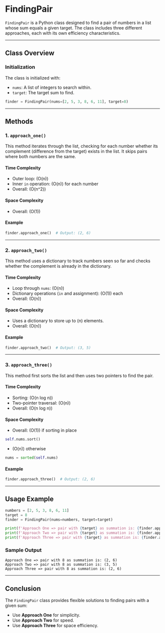 # FindingPair

`FindingPair` is a Python class designed to find a pair of numbers in a list whose sum equals a given target. The class includes three different approaches, each with its own efficiency characteristics.

---

## Class Overview

### Initialization
The class is initialized with:
- `nums`: A list of integers to search within.
- `target`: The target sum to find.

```python
finder = FindingPair(nums=[2, 5, 3, 8, 6, 11], target=8)
```

---

## Methods

### 1. `approach_one()`
This method iterates through the list, checking for each number whether its complement (difference from the target) exists in the list. It skips pairs where both numbers are the same.

#### Time Complexity
- Outer loop: \(O(n)\)
- Inner `in` operation: \(O(n)\) for each number
- Overall: \(O(n^2)\)

#### Space Complexity
- Overall: \(O(1)\)

#### Example
```python
finder.approach_one()  # Output: (2, 6)
```

---

### 2. `approach_two()`
This method uses a dictionary to track numbers seen so far and checks whether the complement is already in the dictionary.

#### Time Complexity
- Loop through `nums`: \(O(n)\)
- Dictionary operations (`in` and assignment): \(O(1)\) each
- Overall: \(O(n)\)

#### Space Complexity
- Uses a dictionary to store up to \(n\) elements.
- Overall: \(O(n)\)

#### Example
```python
finder.approach_two()  # Output: (3, 5)
```

---

### 3. `approach_three()`
This method first sorts the list and then uses two pointers to find the pair.

#### Time Complexity
- Sorting: \(O(n log n)\)
- Two-pointer traversal: \(O(n)\)
- Overall: \(O(n log n)\)

#### Space Complexity
- Overall: \(O(1)\) if sorting in place
```python
self.nums.sort()
```
- \(O(n)\) otherwise
```python
nums = sorted(self.nums)
```

#### Example
```python
finder.approach_three()  # Output: (2, 6)
```

---

## Usage Example

```python
numbers = [2, 5, 3, 8, 6, 11]
target = 8
finder = FindingPair(nums=numbers, target=target)

print(f'Approach One => pair with {target} as summation is: {finder.approach_one()}')
print(f'Approach Two => pair with {target} as summation is: {finder.approach_two()}')
print(f'Approach Three => pair with {target} as summation is: {finder.approach_three()}')
```

### Sample Output
```
Approach One => pair with 8 as summation is: (2, 6)
Approach Two => pair with 8 as summation is: (3, 5)
Approach Three => pair with 8 as summation is: (2, 6)
```

---

## Conclusion
The `FindingPair` class provides flexible solutions to finding pairs with a given sum:
- Use **Approach One** for simplicity.
- Use **Approach Two** for speed.
- Use **Approach Three** for space efficiency.
